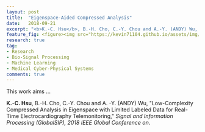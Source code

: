 ```yaml
---
layout: post
title:  "Eigenspace-Aided Compressed Analysis"
date:   2018-09-21
excerpt: "<b>K.-C. Hsu</b>, B.-H. Cho, C.-Y. Chou and A.-Y. (ANDY) Wu, ``Low-Complexity Compressed Analysis in Eigenspace with Limited Labeled Data for Real-Time Electrocardiography Telemonitoring,'' <i>Signal and Information Processing (GlobalSIP), 2018 IEEE Global Conference on</i>."
feature_fig: <figure><img src="https://kevin71104.github.io/assets/img/CA-E/flow_chart.jpg"></figure>
research: true
tag:
- Research
- Bio-Signal Processing
- Machine Learning
- Medical Cyber-Physical Systems
comments: true
---
```


This work aims ...

**K.-C. Hsu**, B.-H. Cho, C.-Y. Chou and A. -Y. (ANDY) Wu, "Low-Complexity Compressed Analysis in Eigenspace with Limited Labeled Data for Real-Time Electrocardiography Telemonitoring," *Signal and Information Processing (GlobalSIP), 2018 IEEE Global Conference on*.


